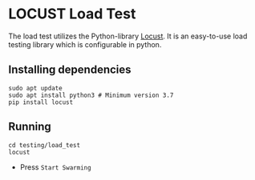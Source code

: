 # LOCUST Load Test

The load test utilizes the Python-library [Locust](https://locust.io/).
It is an easy-to-use load testing library which is configurable in python.

## Installing dependencies
```
sudo apt update
sudo apt install python3 # Minimum version 3.7
pip install locust
```

## Running
```
cd testing/load_test
locust
```
- Press `Start Swarming`
